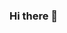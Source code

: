 ### Hi there 👋

<!--
**Vineet2000-dotcom/Vineet2000-dotcom** is a ✨ _special_ ✨ repository because its `README.md` (this file) appears on your GitHub profile.

<!DOCTYPE html>
<html>
<head>
<title></title>
</head>
<body>
<h1>MY NAME IS VINEET ANANT IYER</h1>
<h3>Energetic and Diligent student of Computer Engineering. Presently studying in Third Year B.E. (Computer Engineering) – Sem V. Aiming to use my knowledge and skills to make a substantial contribution to your organizational goals. Seeking to learn and bridge the knowledge gaps between theoretical and the practical real time work environment. Eager to implement my team-player skills and learn to lead teams on the frontline</h3>
<h4>SKILLS</h4>
<hr>
<li>Python</li>
<li>Java</li>
<li>C</li>
<li>Machine Learning</li>
<li>Html</li>
<li>Css</li>
<li>JavaScript</li>
</body>
</html>


